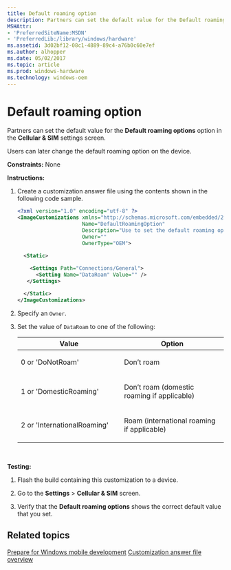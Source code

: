 ```yaml
---
title: Default roaming option
description: Partners can set the default value for the Default roaming options option in the Cellular SIM settings screen.
MSHAttr:
- 'PreferredSiteName:MSDN'
- 'PreferredLib:/library/windows/hardware'
ms.assetid: 3d02bf12-08c1-4889-89c4-a76b0c60e7ef
ms.author: alhopper
ms.date: 05/02/2017
ms.topic: article
ms.prod: windows-hardware
ms.technology: windows-oem
---
```


# Default roaming option


Partners can set the default value for the **Default roaming options** option in the **Cellular & SIM** settings screen.

Users can later change the default roaming option on the device.

<a href="" id="constraints---none"></a>**Constraints:** None  

<a href="" id="instructions-"></a>**Instructions:**  
1.  Create a customization answer file using the contents shown in the following code sample.

    ```XML
    <?xml version="1.0" encoding="utf-8" ?>  
    <ImageCustomizations xmlns="http://schemas.microsoft.com/embedded/2004/10/ImageUpdate"  
                         Name="DefaultRoamingOption"  
                         Description="Use to set the default roaming option."  
                         Owner=""  
                         OwnerType="OEM"> 
      
      <Static>  

        <Settings Path="Connections/General">  
          <Setting Name="DataRoam" Value="" />    
       </Settings>  

      </Static>
    </ImageCustomizations>
    ```

2.  Specify an `Owner`.

3.  Set the value of `DataRoam` to one of the following:

    <table>
    <colgroup>
    <col width="50%" />
    <col width="50%" />
    </colgroup>
    <thead>
    <tr class="header">
    <th>Value</th>
    <th>Option</th>
    </tr>
    </thead>
    <tbody>
    <tr class="odd">
    <td><p>0 or 'DoNotRoam'</p></td>
    <td><p>Don’t roam</p></td>
    </tr>
    <tr class="even">
    <td><p>1 or 'DomesticRoaming'</p></td>
    <td><p>Don’t roam (domestic roaming if applicable)</p></td>
    </tr>
    <tr class="odd">
    <td><p>2 or 'InternationalRoaming'</p></td>
    <td><p>Roam (international roaming if applicable)</p></td>
    </tr>
    </tbody>
    </table>

     

<a href="" id="testing-"></a>**Testing:**  
1.  Flash the build containing this customization to a device.

2.  Go to the **Settings** &gt; **Cellular & SIM** screen.

3.  Verify that the **Default roaming options** shows the correct default value that you set.

## Related topics

[Prepare for Windows mobile development](https://docs.microsoft.com/en-us/windows-hardware/manufacture/mobile/preparing-for-windows-mobile-development)
[Customization answer file overview](https://docs.microsoft.com/en-us/windows-hardware/customize/mobile/mcsf/customization-answer-file)